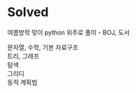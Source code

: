 # Solved
여름방학 맞이 python 위주로 풀이 - BOJ, 도서

문자열, 수학, 기본 자료구조 <br/>
트리, 그래프 <br/>
탐색 <br/>
그리디 <br/>
동적 계획법 <br/>   

